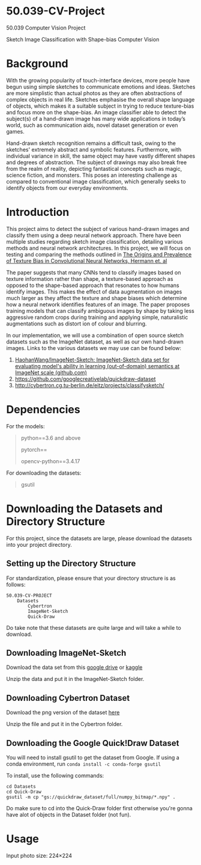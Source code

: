 # 50.039-CV-Project
50.039 Computer Vision Project

Sketch Image Classification with Shape-bias Computer Vision

# Background
With the growing popularity of touch-interface devices, more people have begun using simple sketches to communicate emotions and ideas. Sketches are more simplistic than actual photos as they are often abstractions of complex objects in real life. Sketches emphasise the overall shape language of objects, which makes it a suitable subject in trying to reduce texture-bias and focus more on the shape-bias. An image classifier able to detect the subject(s) of a hand-drawn image has many wide applications in today’s world, such as communication aids, novel dataset generation or even games.

Hand-drawn sketch recognition remains a difficult task, owing to the sketches' extremely abstract and symbolic features. Furthermore, with individual variance in skill, the same object may have vastly different shapes and degrees of abstraction. The subject of drawings may also break free from the realm of reality, depicting fantastical concepts such as magic, science fiction, and monsters. This poses an interesting challenge as compared to conventional image classification, which generally seeks to identify objects from our everyday environments.

# Introduction 
This project aims to detect the subject of various hand-drawn images and classify them using a deep neural network approach. 
There have been multiple studies regarding sketch image classification, detailing various methods and neural network architectures. In this project, we will focus on testing and comparing the methods outlined in [The Origins and
Prevalence of Texture Bias in Convolutional Neural Networks, Hermann et. al](https://proceedings.neurips.cc/paper/2020/hash/db5f9f42a7157abe65bb145000b5871a-Abstract.html)

The paper suggests that many CNNs tend to classify images based on texture information rather than shape, a texture-based approach as opposed to the shape-based approach that resonates to how humans identify images. This makes the effect of data augmentation on images much larger as they affect the texture and shape biases which determine how a neural network identifies features of an image. The paper proposes training models that can classify ambiguous images by shape by taking less aggressive random crops during training and applying simple, naturalistic augmentations such as distort ion of colour and blurring.

In our implementation, we will use a combination of open source sketch datasets such as the ImageNet dataset, as well as our own hand-drawn images. Links to the various datasets we may use can be found below:

1. [HaohanWang/ImageNet-Sketch: ImageNet-Sketch data set for evaluating model's
ability in learning (out-of-domain) semantics at ImageNet scale (github.com)](https://github.com/HaohanWang/ImageNet-Sketch)
2. https://github.com/googlecreativelab/quickdraw-dataset
3. http://cybertron.cg.tu-berlin.de/eitz/projects/classifysketch/

# Dependencies

For the models:
>python==3.6 and above
>
>pytorch==
>
>opencv-python==3.4.17

For downloading the datasets:
>gsutil

# Downloading the Datasets and Directory Structure
For this project, since the datasets are large, please download the datasets into your project directory.

## Setting up the Directory Structure
For standardization, please ensure that your directory structure is as follows:

```
50.039-CV-PROJECT
    Datasets
        Cybertron
        ImageNet-Sketch
        Quick-Draw
```

Do take note that these datasets are quite large and will take a while to download.

## Downloading ImageNet-Sketch
Download the data set from this [google drive](https://drive.google.com/file/d/1Mj0i5HBthqH1p_yeXzsg22gZduvgoNeA/view) or [kaggle](https://drive.google.com/file/d/1Mj0i5HBthqH1p_yeXzsg22gZduvgoNeA/view)

Unzip the data and put it in the ImageNet-Sketch folder.

## Downloading Cybertron Dataset
Download the png version of the dataset [here](http://cybertron.cg.tu-berlin.de/eitz/projects/classifysketch/sketches_png.zip)

Unzip the file and put it in the Cybertron folder.

## Downloading the Google Quick!Draw Dataset
You will need to install gsutil to get the dataset from Google.
If using a conda environment, run `conda install -c conda-forge gsutil`

To install, use the following commands:
```
cd Datasets
cd Quick-Draw
gsutil -m cp "gs://quickdraw_dataset/full/numpy_bitmap/*.npy" .

```
Do make sure to cd into the Quick-Draw folder first otherwise you're gonna have alot of objects in the Dataset folder (not fun).

# Usage
Input photo size: 224×224